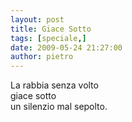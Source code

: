 ```yaml
---
layout: post
title: Giace Sotto
tags: [speciale,]
date: 2009-05-24 21:27:00
author: pietro
---
```

La rabbia senza volto<br/>giace sotto<br/>un silenzio mal sepolto.
